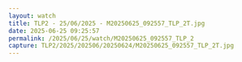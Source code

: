 ```yaml
---
layout: watch
title: TLP2 - 25/06/2025 - M20250625_092557_TLP_2T.jpg
date: 2025-06-25 09:25:57
permalink: /2025/06/25/watch/M20250625_092557_TLP_2
capture: TLP2/2025/202506/20250624/M20250625_092557_TLP_2T.jpg
---
```

